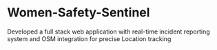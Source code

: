 # Women-Safety-Sentinel
Developed a full stack web application with real-time incident reporting system and OSM integration for precise Location tracking
